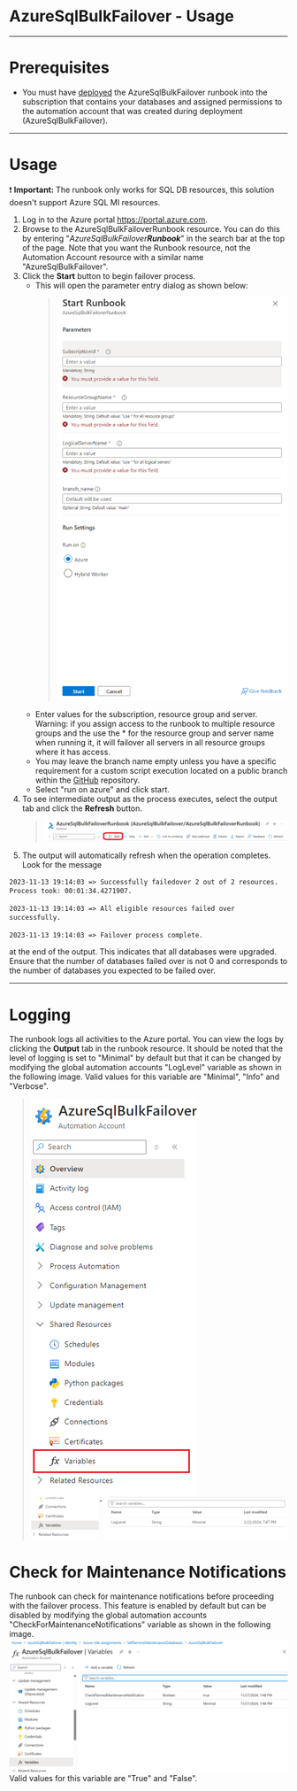 # AzureSqlBulkFailover - Usage

----

# Prerequisites

* You must have [deployed](./AzureSqlBulkFailoverSetup.md) the AzureSqlBulkFailover runbook into the subscription that contains your databases and assigned permissions to the automation account that was created during deployment (AzureSqlBulkFailover).

----

# Usage
:exclamation: **Important:** The runbook only works for SQL DB resources, this solution doesn't support Azure SQL MI resources.

1. Log in to the Azure portal https://portal.azure.com. 
2. Browse to the AzureSqlBulkFailoverRunbook resource. You can do this by entering "_AzureSqlBulkFailover**Runbook**_" in the search bar at the top of the page. Note that you want the Runbook resource, not the Automation Account resource with a similar name "AzureSqlBulkFailover".
3. Click the **Start** button to begin failover process.
   - This will open the parameter entry dialog as shown below:
     > ![Runbook Parameters](./Media/RunbookParameters.png)
   - Enter values for the subscription, resource group and server.
     Warning: if you assign access to the runbook to multiple resource groups and the use the * for the resource group and server name when running it, it will failover all servers in all resource groups where it has access.
   - You may leave the branch name empty unless you have a specific requirement for a custom script execution located on a public branch within the [GitHub](https://github.com/Azure/AzureSqlBulkFailover) repository.
   - Select "run on azure" and click start.
4. To see intermediate output as the process executes, select the output tab and click the **Refresh** button. 
    > ![Runbook Start Button](./Media/RunbookStart.png)
5. The output will automatically refresh when the operation completes. Look for the message
```
2023-11-13 19:14:03 => Successfully failedover 2 out of 2 resources. Process took: 00:01:34.4271907.

2023-11-13 19:14:03 => All eligible resources failed over successfully.

2023-11-13 19:14:03 => Failover process complete.
```
at the end of the output. This indicates that all databases were upgraded. Ensure that the number of databases failed over is not 0 and corresponds to the number of databases you expected to be failed over.

----
# Logging
The runbook logs all activities to the Azure portal. You can view the logs by clicking the **Output** tab in the runbook resource. It should be noted that the level of logging is set to "Minimal" by default but that it can be changed by modifying the global automation accounts "LogLevel" variable as shown in the following image. Valid values for this variable are "Minimal", "Info" and "Verbose".
> ![Automation Account Variables](./Media/AutomationAccountVariables.png)
> ![Log Level Variable](./Media/LogLevelVariable.png)

# Check for Maintenance Notifications
The runbook can check for maintenance notifications before proceeding with the failover process. This feature is enabled by default but can be disabled by modifying the global automation accounts "CheckForMaintenanceNotifications" variable as shown in the following image.
![Check for notifications variable](./Media/CheckForNotificationsVariable.png)
Valid values for this variable are "True" and "False".
